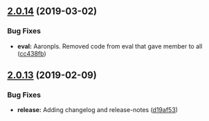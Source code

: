 ## [2.0.14](https://github.com/DiscordHotline/core-plugin/compare/v2.0.13...v2.0.14) (2019-03-02)


### Bug Fixes

* **eval:** Aaronpls. Removed code from eval that gave member to all ([cc438fb](https://github.com/DiscordHotline/core-plugin/commit/cc438fb))

## [2.0.13](https://github.com/DiscordHotline/core-plugin/compare/v2.0.12...v2.0.13) (2019-02-09)


### Bug Fixes

* **release:** Adding changelog and release-notes ([d19af53](https://github.com/DiscordHotline/core-plugin/commit/d19af53))
